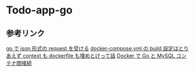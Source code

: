 # Todo-app-go

## 参考リンク

[go で json 形式の request を受ける](https://qiita.com/nyamage/items/e07de57d486238567ba7)
[docker-compose.yml の build 設定はとりあえず context も dockerfile も埋めとけって話](https://qiita.com/sam8helloworld/items/e7fffa9afc82aea68a7a)
[Docker で Go と MySQL コンテナ間接続](https://log.include.co.jp/2021/02/27/golang_8/)
